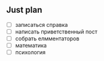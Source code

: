 ## Just plan
- [ ] записаться справка
- [ ] написать приветственный пост
- [ ] собрать елмментаторов
- [ ] математика
- [ ] психология
